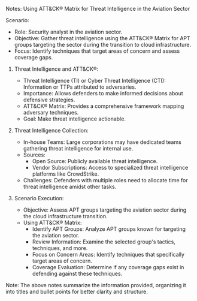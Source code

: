 Notes: Using ATT&CK® Matrix for Threat Intelligence in the Aviation Sector

Scenario:
- Role: Security analyst in the aviation sector.
- Objective: Gather threat intelligence using the ATT&CK® Matrix for APT groups targeting the sector during the transition to cloud infrastructure.
- Focus: Identify techniques that target areas of concern and assess coverage gaps.

1. Threat Intelligence and ATT&CK®:
   - Threat Intelligence (TI) or Cyber Threat Intelligence (CTI): Information or TTPs attributed to adversaries.
   - Importance: Allows defenders to make informed decisions about defensive strategies.
   - ATT&CK® Matrix: Provides a comprehensive framework mapping adversary techniques.
   - Goal: Make threat intelligence actionable.

2. Threat Intelligence Collection:
   - In-house Teams: Large corporations may have dedicated teams gathering threat intelligence for internal use.
   - Sources:
     - Open Source: Publicly available threat intelligence.
     - Vendor Subscriptions: Access to specialized threat intelligence platforms like CrowdStrike.
   - Challenges: Defenders with multiple roles need to allocate time for threat intelligence amidst other tasks.

3. Scenario Execution:
   - Objective: Assess APT groups targeting the aviation sector during the cloud infrastructure transition.
   - Using ATT&CK® Matrix:
     - Identify APT Groups: Analyze APT groups known for targeting the aviation sector.
     - Review Information: Examine the selected group's tactics, techniques, and more.
     - Focus on Concern Areas: Identify techniques that specifically target areas of concern.
     - Coverage Evaluation: Determine if any coverage gaps exist in defending against these techniques.

Note: The above notes summarize the information provided, organizing it into titles and bullet points for better clarity and structure.